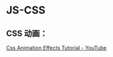 # JS-CSS

## CSS 动画：
[Css Animation Effects Tutorial - YouTube](https://www.youtube.com/playlist?list=PL5e68lK9hEzcZLltZrc3NDlKWS3XygchY)